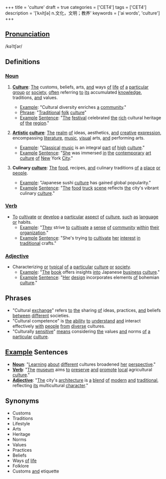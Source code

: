 +++
title = 'culture'
draft = true
categories = ['CET4']
tags = ['CET4']
description = '[ˈkʌlt∫ə] n.文化，文明；教养'
keywords = ['ai words', 'culture']
+++

## [Pronunciation](/post/pronunciation/)
/kəˈltʃər/

## Definitions
### [Noun](/post/noun/)
1. **[Culture](/post/culture/)**: [The](/post/the/) customs, beliefs, arts, [and](/post/and/) ways [of](/post/of/) [life](/post/life/) [of](/post/of/) [a](/post/a/) [particular](/post/particular/) [group](/post/group/) [or](/post/or/) [society](/post/society/), [often](/post/often/) referring [to](/post/to/) [its](/post/its/) accumulated [knowledge](/post/knowledge/), traditions, [and](/post/and/) values.
   - [Example](/post/example/): "Cultural diversity enriches [a](/post/a/) [community](/post/community/)."
   - [Phrase](/post/phrase/): "[Traditional](/post/traditional/) [folk](/post/folk/) [culture](/post/culture/)"
   - [Example](/post/example/) [Sentence](/post/sentence/): "[The](/post/the/) [festival](/post/festival/) celebrated [the](/post/the/) [rich](/post/rich/) cultural heritage [of](/post/of/) [the](/post/the/) [region](/post/region/)."

2. **[Artistic](/post/artistic/) [culture](/post/culture/)**: [The](/post/the/) [realm](/post/realm/) [of](/post/of/) ideas, aesthetics, [and](/post/and/) [creative](/post/creative/) [expression](/post/expression/), encompassing [literature](/post/literature/), [music](/post/music/), [visual](/post/visual/) arts, [and](/post/and/) performing arts.
   - [Example](/post/example/): "[Classical](/post/classical/) [music](/post/music/) is an integral [part](/post/part/) [of](/post/of/) [high](/post/high/) [culture](/post/culture/)."
   - [Example](/post/example/) [Sentence](/post/sentence/): "[She](/post/she/) was immersed [in](/post/in/) [the](/post/the/) [contemporary](/post/contemporary/) [art](/post/art/) [culture](/post/culture/) [of](/post/of/) [New](/post/new/) York [City](/post/city/)."

3. **Culinary [culture](/post/culture/)**: [The](/post/the/) [food](/post/food/), recipes, [and](/post/and/) culinary traditions [of](/post/of/) [a](/post/a/) [place](/post/place/) [or](/post/or/) [people](/post/people/).
   - [Example](/post/example/): "Japanese sushi [culture](/post/culture/) has gained global popularity."
   - [Example](/post/example/) [Sentence](/post/sentence/): "[The](/post/the/) [food](/post/food/) [truck](/post/truck/) [scene](/post/scene/) reflects [the](/post/the/) city's vibrant culinary [culture](/post/culture/)."

### [Verb](/post/verb/)
- [To](/post/to/) [cultivate](/post/cultivate/) [or](/post/or/) [develop](/post/develop/) [a](/post/a/) [particular](/post/particular/) [aspect](/post/aspect/) [of](/post/of/) [culture](/post/culture/), [such](/post/such/) [as](/post/as/) [language](/post/language/) [or](/post/or/) habits.
   - [Example](/post/example/): "[They](/post/they/) strive [to](/post/to/) [cultivate](/post/cultivate/) [a](/post/a/) [sense](/post/sense/) [of](/post/of/) [community](/post/community/) [within](/post/within/) [their](/post/their/) [organization](/post/organization/)."
   - [Example](/post/example/) [Sentence](/post/sentence/): "She's trying [to](/post/to/) [cultivate](/post/cultivate/) [her](/post/her/) [interest](/post/interest/) [in](/post/in/) [traditional](/post/traditional/) crafts."

### [Adjective](/post/adjective/)
- Characterizing [or](/post/or/) [typical](/post/typical/) [of](/post/of/) [a](/post/a/) [particular](/post/particular/) [culture](/post/culture/) [or](/post/or/) [society](/post/society/).
   - [Example](/post/example/): "[The](/post/the/) [book](/post/book/) offers insights [into](/post/into/) Japanese [business](/post/business/) [culture](/post/culture/)."
   - [Example](/post/example/) [Sentence](/post/sentence/): "[Her](/post/her/) [design](/post/design/) incorporates elements [of](/post/of/) bohemian [culture](/post/culture/)."

## Phrases
- "Cultural [exchange](/post/exchange/)" refers [to](/post/to/) [the](/post/the/) sharing [of](/post/of/) ideas, practices, [and](/post/and/) beliefs [between](/post/between/) [different](/post/different/) societies.
- "Cultural competence" is [the](/post/the/) [ability](/post/ability/) [to](/post/to/) [understand](/post/understand/) [and](/post/and/) interact effectively [with](/post/with/) [people](/post/people/) [from](/post/from/) [diverse](/post/diverse/) cultures.
- "Culturally [sensitive](/post/sensitive/)" [means](/post/means/) considering [the](/post/the/) values [and](/post/and/) norms [of](/post/of/) [a](/post/a/) [particular](/post/particular/) [culture](/post/culture/).

## [Example](/post/example/) Sentences
- **[Noun](/post/noun/)**: "[Learning](/post/learning/) [about](/post/about/) [different](/post/different/) cultures broadened [her](/post/her/) [perspective](/post/perspective/)."
- **[Verb](/post/verb/)**: "[The](/post/the/) [museum](/post/museum/) aims [to](/post/to/) [preserve](/post/preserve/) [and](/post/and/) [promote](/post/promote/) [local](/post/local/) agricultural [culture](/post/culture/)."
- **[Adjective](/post/adjective/)**: "[The](/post/the/) city's [architecture](/post/architecture/) is [a](/post/a/) [blend](/post/blend/) [of](/post/of/) [modern](/post/modern/) [and](/post/and/) [traditional](/post/traditional/), reflecting [its](/post/its/) multicultural [character](/post/character/)."

## Synonyms
- Customs
- Traditions
- Lifestyle
- Arts
- Heritage
- Norms
- Values
- Practices
- Beliefs
- Ways [of](/post/of/) [life](/post/life/)
- Folklore
- Customs [and](/post/and/) etiquette
